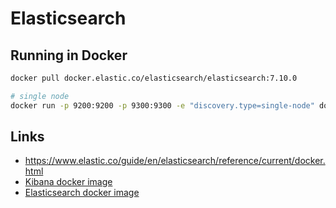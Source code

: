 # Elasticsearch

## Running in Docker

```bash
docker pull docker.elastic.co/elasticsearch/elasticsearch:7.10.0

# single node
docker run -p 9200:9200 -p 9300:9300 -e "discovery.type=single-node" docker.elastic.co/elasticsearch/elasticsearch:7.10.0
```

## Links

* https://www.elastic.co/guide/en/elasticsearch/reference/current/docker.html
* [Kibana docker image](https://hub.docker.com/_/kibana)
* [Elasticsearch docker image](https://hub.docker.com/_/elasticsearch)
